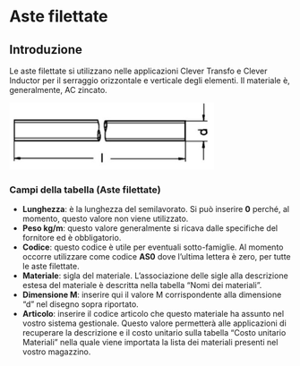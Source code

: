 # Aste filettate
## Introduzione
Le aste filettate si utilizzano nelle applicazioni Clever Transfo e Clever Inductor per il serraggio orizzontale e verticale degli elementi. Il materiale è, generalmente, AC zincato.

<img src="img/AsteFilettate.jpg" height="120px">

### Campi della tabella (Aste filettate)
- **Lunghezza**: è la lunghezza del semilavorato. Si può inserire **0** perché, al momento, questo valore non viene utilizzato.
- **Peso kg/m**: questo valore generalmente si ricava dalle specifiche del fornitore ed è obbligatorio.
- **Codice**: questo codice è utile per eventuali sotto-famiglie. Al momento occorre utilizzare come codice **AS0** dove l’ultima lettera è zero, per tutte le aste filettate.
- **Materiale**: sigla del materiale. L’associazione delle sigle alla descrizione estesa del materiale è descritta nella tabella “Nomi dei materiali”.
- **Dimensione M**: inserire qui il valore M corrispondente alla dimensione “d” nel disegno sopra riportato.
- **Articolo**: inserire il codice articolo che questo materiale ha assunto nel vostro sistema gestionale. Questo valore permetterà alle applicazioni di recuperare la descrizione e il costo unitario sulla tabella “Costo unitario Materiali” nella quale viene importata la lista dei materiali presenti nel vostro magazzino.
